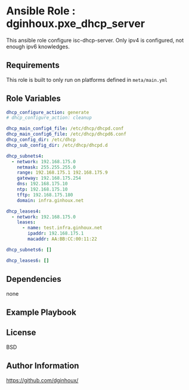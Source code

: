 Ansible Role : dginhoux.pxe_dhcp_server
=========

This ansible role configure isc-dhcp-server.
Only ipv4 is configured, not enough ipv6 knowledges.


Requirements
------------

This role is built to only run on platforms defined in `meta/main.yml`


Role Variables
--------------

```yaml
dhcp_configure_action: generate
# dhcp_configure_action: cleanup

dhcp_main_config4_file: /etc/dhcp/dhcpd.conf
dhcp_main_config6_file: /etc/dhcp/dhcpd6.conf
dhcp_config_dir: /etc/dhcp
dhcp_sub_config_dir: /etc/dhcp/dhcpd.d

dhcp_subnets4:
  - network: 192.168.175.0
    netmask: 255.255.255.0
    range: 192.168.175.1 192.168.175.9
    gateway: 192.168.175.254
    dns: 192.168.175.10
    ntp: 192.168.175.10
    tftp: 192.168.175.180
    domain: infra.ginhoux.net

dhcp_leases4:
  - network: 192.168.175.0
    leases:
      - name: test.infra.ginhoux.net
        ipaddr: 192.168.175.1
        macaddr: AA:BB:CC:00:11:22

dhcp_subnets6: []

dhcp_leases6: []
```


Dependencies
------------

none


Example Playbook
----------------



License
-------

BSD


Author Information
------------------

https://github.com/dginhoux/
